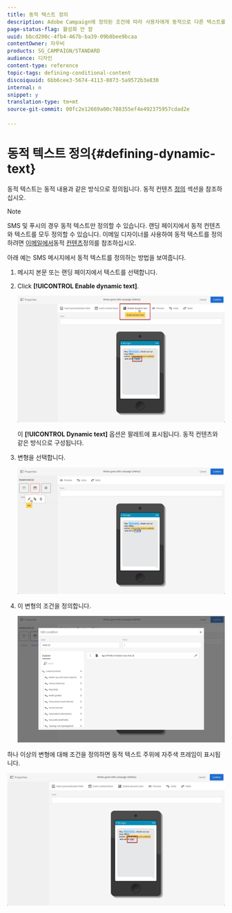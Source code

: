 ```yaml
---
title: 동적 텍스트 정의
description: Adobe Campaign에 정의된 조건에 따라 사용자에게 동적으로 다른 텍스트를 표시하는 방법을 알아봅니다.
page-status-flag: 활성화 안 함
uuid: bbcd200c-4fb4-467b-ba39-09b8bee9bcaa
contentOwner: 자우비
products: SG_CAMPAIGN/STANDARD
audience: 디자인
content-type: reference
topic-tags: defining-conditional-content
discoiquuid: 6bb6cee3-5674-4113-8073-5a9572b3e830
internal: n
snippet: y
translation-type: tm+mt
source-git-commit: 00fc2e12669a00c788355ef4e492375957cdad2e

---
```



# 동적 텍스트 정의{#defining-dynamic-text}

동적 텍스트는 동적 내용과 같은 방식으로 정의됩니다. 동적 컨텐츠 [정의](../../designing/using/personalization.md#defining-dynamic-content-in-an-email) 섹션을 참조하십시오.

>[!NOTE]
>
>SMS 및 푸시의 경우 동적 텍스트만 정의할 수 있습니다. 랜딩 페이지에서 동적 컨텐츠와 텍스트를 모두 정의할 수 있습니다. 이메일 디자이너를 사용하여 동적 텍스트를 정의하려면 [이메일에서](../../designing/using/overview.md)동적 [컨텐츠](../../designing/using/personalization.md#defining-dynamic-content-in-an-email)정의를 참조하십시오.

아래 예는 SMS 메시지에서 동적 텍스트를 정의하는 방법을 보여줍니다.

1. 메시지 본문 또는 랜딩 페이지에서 텍스트를 선택합니다.
1. Click **[!UICONTROL Enable dynamic text]**.

   ![](assets/dynamic_text_sms_1.png)

   이 **[!UICONTROL Dynamic text]** 옵션은 팔레트에 표시됩니다. 동적 컨텐츠와 같은 방식으로 구성됩니다.

1. 변형을 선택합니다.

   ![](assets/dynamic_text_sms_2.png)

1. 이 변형의 조건을 정의합니다.

   ![](assets/dynamic_text_sms_4.png)

하나 이상의 변형에 대해 조건을 정의하면 동적 텍스트 주위에 자주색 프레임이 표시됩니다.

![](assets/dynamic_text_sms_3.png)

